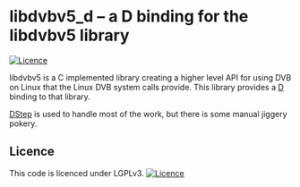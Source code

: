# libdvbv5_d – a D binding for the libdvbv5 library

[![Licence](https://img.shields.io/badge/license-LGPL_3-green.svg)](https://www.gnu.org/licenses/lgpl-3.0.en.html)


libdvbv5 is a C implemented library creating a higher level API for using DVB on Linux that the Linux DVB
system calls provide. This library provides a [D](http://dlang.org) binding to that library.

[DStep](https://github.com/jacob-carlborg/dstep) is used to handle most of the work, but there is some
manual jiggery pokery.

## Licence

This code is licenced under LGPLv3.
[![Licence](https://www.gnu.org/graphics/lgplv3-147x51.png)](https://www.gnu.org/licenses/lgpl-3.0.en.html)
